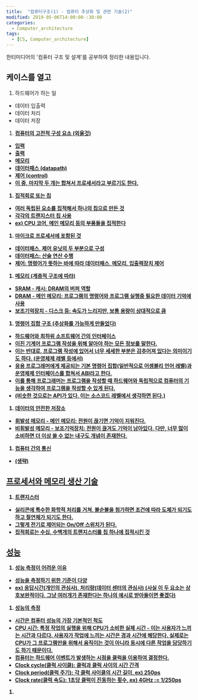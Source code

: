 ```yaml
---
title:  "컴퓨터구조(1) - 컴퓨터 추상화 및 관련 기술(2)"
modified: 2019-05-06T14:00:00-:30:00
categories:
  - Computer_architecture
tags:
  - [CS, Computer_architecture]
---
```


한티미디어의 '컴퓨터 구조 및 설계'를 공부하여 정리한 내용입니다.

## 케이스를 열고
1. 하드웨어가 하는 일
 - 데이터 입출력
 - 데이터 처리
 - 데이터 저장

1. <u><b>컴퓨터의 고전적 구성 요소 (외울것)<b/><u/>
 - 입력
 - 출력
 - 메모리
 - 데이터패스 (datapath)
 - 제어 (control)
 - 이 중, 마지막 두 개는 합쳐서 프로세서라고 부르기도 한다.

1. 집적회로 또는 칩
 - 여러 독립된 요소를 집적해서 하나의 칩으로 만든 것
 - 각각의 트랜지스터 칩 사용
 - ex) CPU 코어, 메인 메모리 등의 부품들을 집적한다

1. 마이크로 프로세서에 포함된 것
 - 데이터패스, 제어 유닛의 두 부분으로 구성
 - 데이터패스: 산술 연산 수행
 - 제어: 명령어가 뜻하는 바에 따라 데이터패스, 메모리, 입출력장치 제어

1. 메모리 (계층적 구조에 따라)
 - SRAM - 캐시: DRAM의 버퍼 역할
 - DRAM - 메인 메모리: 프로그램의 명령어와 프로그램 실행중 필요한 데이터 기억에 사용
 - 보조기억장치 - 디스크 등: 속도가 느리지만, 보통 용량이 상대적으로 큼

1. <b>명령어 집합 구조 (추상화를 가능하게 만들었다)<b/>
 - <b>하드웨어와 최하위 소프트웨어 간의 인터페이스<b/>
 - 이진 기계어 프로그램 작성을 위해 알아야 하는 모든 정보를 말한다.
 - 이는 반대로, 프로그램 작성에 있어서 너무 세세한 부분은 감추어져 있다는 의미이기도 하다. (운영체제 레벨 등에서)
 - <b>응용 프로그래머에게 제공되는 기본 명령어 집합(일반적으로 어셈블리 언어 레벨)과 운영체제 인터페이스를 합쳐서 ABI라고 한다.<b/>
 - 이를 통해 프로그래머는 프로그램을 작성할 때 하드웨어와 독립적으로 컴퓨터의 기능을 생각하여 프로그램을 작성할 수 있게 된다.
 - (비슷한 것으로는 API가 있다. 이는 소스코드 레벨에서 생각하면 된다.)

1. 데이터의 안전한 저장소
 - 휘발성 메모리 - 메인 메모리: 전원이 끊기면 기억이 지워진다.
 - 비휘발성 메모리 - 보조기억장치: 전원이 끊겨도 기억이 남아있다. 다만, 너무 많이 소비하면 더 이상 쓸 수 없는 내구도 개념이 존재한다.

1. 컴퓨터 간의 통신
 - (생략)

## 프로세서와 메모리 생산 기술
1. 트랜지스터
 - 실리콘에 특수한 화학적 처리를 거쳐, 불순불을 첨가하면 조건에 따라 도체가 되기도 하고 절연체가 되기도 한다.
 - 그렇게 전기로 제어되는 On/Off 스위치가 된다.
 - 집적회로는 수십, 수백개의 트랜지스터를 칩 하나에 집적시킨 것

## 성능
1. 성능 측정이 어려운 이유
 - 성능을 측정하기 위한 기준이 다양
 - ex) 응답시간(개인의 관심사), 처리량(데이터 센터의 관심사) (사실 이 두 요소는 상호보완적이다. 그냥 여러개가 존재한다는 하나의 예시로 받아들이면 좋겠다)

1. 성능의 측정
 - 시간은 컴퓨터 성능의 가장 기본적인 척도
 - CPU 시간: 특정 작업의 실행을 위해 CPU가 소비한 실제 시간 - 이는 사용자가 느끼는 시간과 다르다. 사용자가 작업에 느끼는 시간은 경과 시간에 해당한다. 실제로는 CPU가 그 프로그램만을 위해서 움직이는 것이 아니라 동시에 다른 작업을 담당하기도 하기 때문이다.
 - 컴퓨터는 하드웨어 이벤트가 발생하는 시점을 클럭을 이용하여 결정한다.
 - Clock cycle(클럭 사이클): 클럭과 클럭 사이의 시간 간격
 - Clock period(클럭 주기): 각 클럭 사이클의 시간 길이, ex) 250ps
 - Clock rate(클럭 속도): 1초당 클럭이 진동하는 횟수, ex) 4GHz := 1/250ps

1. 
